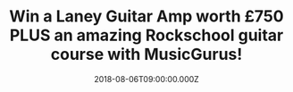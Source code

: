 ---
campaign-uuid: "c-de7b746d-3f1c-46db-b12e-ef2216d2df87"
type: "Competition"
category: "Music"
date: "2018-08-06T09:00:00.000Z"
end-date: "2018-09-06T23:59:00.000Z"
disable-form: false
is_promoted: false
has_entry_page: true
title: "Win a Laney Guitar Amp worth £750 PLUS an amazing Rockschool guitar course\
  \ with MusicGurus!"
competition-description: "<p>The #1 place to learn music online MusicGurus is giving\
  \ away an incredible prize for a music-lover: a Laney Guitar Amp worth £750 PLUS\
  \ an amazing Rockschool guitar course which includes many lessons!</p> \n<p>Whether\
  \ you’re a beginner or improver, enter now to win this amazing prize and get on\
  \ your way to becoming a rockstar with MusicGurus!</p>\n"
hero-header: "Win a Laney Guitar Amp worth £750 PLUS an amazing Rockschool guitar\
  \ course with MusicGurus!"
terms-confirmation: "N/A"
banner-img: "https://assets.expresslyapp.com/asset-a77ecefb-ac57-4f18-ba0f-ce1e05bc0932.jpg"
logo-left-href: "https://www.musicgurus.com/"
logo-left-image: "https://assets.expresslyapp.com/asset-78f189a4-1ce3-4c02-85c0-e96cd9039121.jpg"
logo-left-title: "MusicGurus"
bg-image-hero: "https://assets.expresslyapp.com/asset-af9c33d1-e150-489e-806a-e4f9bd209f54.png"
bg-image-first: "https://assets.expresslyapp.com/asset-5a84546f-b987-4982-8fc9-f02cf5255e59.png"
bg-image-second: "https://assets.expresslyapp.com/asset-e08839e6-ea44-48d7-a1a7-3601208ad948.png"
bg-image-third: "https://assets.expresslyapp.com/asset-e7ba9ed6-f4fe-43a5-86e0-443433dad640.png"
section1-content: "<p>MusicGurus.com is the #1 place to learn music online. Whether\
  \ you’re just starting out or already an experienced musician, choose from 1000s\
  \ of video lessons across a range of instruments and styles taught by top teachers\
  \ and contemporary stars such as Katie Melua, Everything Everything and Radiohead.</p>\n"
section2-content: "<p>Students can learn anything from piano to electronic music production\
  \ with HD video lessons and get 1-2-1 personalized tutoring from awesome teachers\
  \ anytime, anywhere.</p>\n<p>What’s even better is that MusicGurus have just released\
  \ a new guitar course with Rockschool, who are the global leaders in contemporary\
  \ music education and exams and you can take a course for free as part of this awesome\
  \ prize!</p>\n"
section3-content: "<p>If you’re liking what you’re hearing… get ready to become a\
  \ rockstar because NME AAA is partnering with MusicGurus to give one lucky winner\
  \ a Laney GH30R-112 amp worth £750 plus a free Rockschool guitar course at a level\
  \ that suits you from beginner to advanced!</p>\n<p>Enter the form below and show\
  \ your inner musician with MusicGurus and this amazing prize!</p>\n<p>Good luck!</p>\n"
entry-title: "Win a Laney Guitar Amp worth £750 PLUS an amazing Rockschool guitar\
  \ course with MusicGurus!"
entry-content: "<p>Enter the draw to win a Laney Guitar Amp worth £750 and amazing\
  \ Rockschool guitar course with MusicGurus by completing the form below before 23:59\
  \ on 6th of September 2018.</p>\n"
has-winner: false
prize-description: "A Laney Guitar Amp worth £750 PLUS plus a free Rockschool guitar\
  \ course which includes many lessons."
special-conditions: "Multiple entries are allowed up to one every day."
country-restrictions:
- "GB"
---